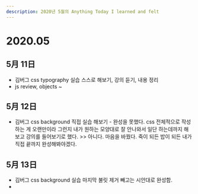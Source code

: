 ```yaml
---
description: 2020년 5월의 Anything Today I learned and felt
---
```


# 2020.05

## 5月 11日

* 김버그 css typography 실습 스스로 해보기, 강의 듣기, 내용 정리
*  js review, objects ~ 

## 5月 12日

* 김버그 css background 직접 실습 해보기 - 완성을 못했다. css 전체적으로 작성하는 게 오랜만이라 그런지 내가 원하는 모양대로 잘 안나와서 일단 하는데까지 해보고 강의를 들어보기로 했다.  &gt;&gt; 아니다. 마음을 바꿨다. 죽이 되든 밥이 되든 내가 직접 끝까지 완성해봐야겠다. 

## 5月 13日

* 김버그 css background 실습 마지막 불릿 제거 빼고는 시안대로 완성함. 
* 
